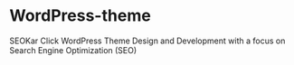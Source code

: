 # WordPress-theme
SEOKar Click WordPress Theme Design and Development with a focus on Search Engine Optimization (SEO)
